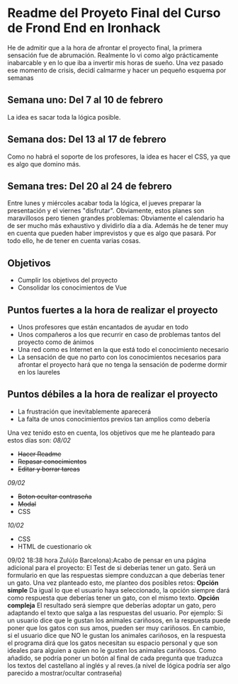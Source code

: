 <h1>Readme del Proyeto Final del Curso de Frond End en Ironhack</h1>
He de admitir que a la hora de afrontar el proyecto final, la primera sensación fue de abrumación. Realmente lo vi como algo prácticamente inabarcable y en lo que iba a invertir mis horas de sueño.
Una vez pasado ese momento de crisis, decidí calmarme y hacer un pequeño esquema por semanas
<h2>Semana uno: Del 7 al 10 de febrero</h2>
La idea es sacar toda la lógica posible.
<h2>Semana dos: Del 13 al 17 de febrero</h2>
Como no habrá el soporte de los profesores, la idea es hacer el CSS, ya que es algo que domino más.
<h2>Semana tres: Del 20 al 24 de febrero</h2>
Entre lunes y miércoles acabar toda la lógica, el jueves preparar la presentación y el viernes "disfrutar".
Obviamente, estos planes son maravillosos pero tienen grandes problemas: Obviamente el calendario ha de ser mucho más exhaustivo y dividirlo día a día. Además he de tener muy en cuenta que pueden haber imprevistos y que es algo que pasará.
Por todo ello, he de tener en cuenta varias cosas.
<h2>Objetivos</h2>
<ul>
  <li>Cumplir los objetivos del proyecto</li>
  <li>Consolidar los conocimientos de Vue</li>
</ul>
<h2>Puntos fuertes a la hora de realizar el proyecto</h2>
<ul>
  <li>Unos profesores que están encantados de ayudar en todo</li>
  <li>Unos compañeros a los que recurrir en caso de problemas tantos del proyecto como de ánimos</li>
  <li>Una red como es Internet en la que está todo el conocimiento necesario</li>
   <li>La sensación de que no parto con los conocimientos necesarios para afrontar el proyecto hará que no tenga la sensación de poderme dormir en los laureles</li>
  </ul>
  <h2>Puntos débiles a la hora de realizar el proyecto</h2>
  <ul>
  <li>La frustración que inevitablemente aparecerá</li>
  <li>La falta de unos conocimientos previos tan amplios como debería</li>
</ul>
Una vez tenido esto en cuenta, los objetivos que me he planteado para estos días son:
<em>08/02</em>
<ul>
  <li><del>Hacer Readme</del></li>
  <li><del>Repasar conocimientos</del></li>
  <li><del>Editar y borrar tareas</del></li>
  </ul>
  <em>09/02</em>
<ul>
  <li><del>Boton ocultar contraseña</del></li>
  <li><del>Modal</del></li>
  <li>CSS</li>
  </ul>
   <em>10/02</em>
<ul>
  <li>CSS</></li>
  <li>HTML de cuestionario ok</del></li>
  
  </ul>
  09/02 18:38 hora Zulú(o Barcelona):Acabo de pensar en una página adicional para el proyecto: El Test de si deberías tener un gato.
  Será un formulario en que las respuestas siempre conduzcan a que deberías tener un gato. Una vez planteado esto, me planteo dos posibles retos:
  <strong>Opción simple</strong>
Da igual lo que el usuario haya seleccionado, la opción siempre dará como respuesta que deberías tener un gato, con el mismo texto.
<strong>Opción compleja</strong>
El resultado será siempre que deberías adoptar un gato, pero adaptando el texto que salga a las respuestas del usuario. Por ejemplo: Si un usuario dice que le gustan los animales cariñosos, en la respuesta puede poner que los gatos con sus amos, pueden ser muy cariñosos. En cambio, si el usuario dice que NO le gustan los animales cariñosos, en la respuesta el programa dirá que los gatos necesitan su espacio personal y que son ideales para alguien a quien no le gusten los animales cariñosos.
Como añadido, se podría poner un botón al final de cada pregunta que traduzca los textos del castellano al inglés y al reves.(a nivel de lógica podría ser algo parecido a mostrar/ocultar contraseña)
  
 
